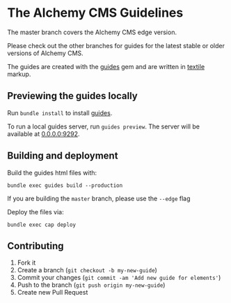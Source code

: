 The Alchemy CMS Guidelines
==========================

The master branch covers the Alchemy CMS edge version.

Please check out the other branches for guides for the latest stable or older versions of Alchemy CMS.

The guides are created with the [guides](https://github.com/wycats/guides) gem and are written in [textile](http://redcloth.org/textile) markup.

## Previewing the guides locally

Run `bundle install` to install [guides](https://github.com/wycats/guides).

To run a local guides server, run `guides preview`. The server will be available at [0.0.0.0:9292](http://0.0.0.0:9292).

## Building and deployment

Build the guides html files with:

    bundle exec guides build --production

If you are building the `master` branch, please use the `--edge` flag

Deploy the files via:

    bundle exec cap deploy

## Contributing

1. Fork it
2. Create a branch (`git checkout -b my-new-guide`)
3. Commit your changes (`git commit -am 'Add new guide for elements'`)
4. Push to the branch (`git push origin my-new-guide`)
5. Create new Pull Request
